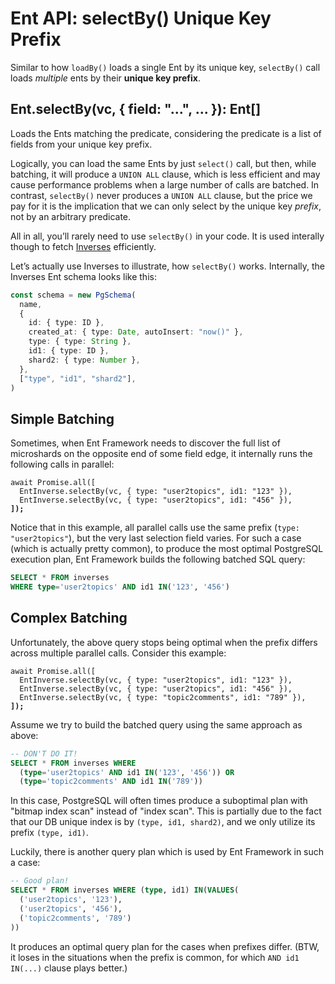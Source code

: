 # Ent API: selectBy() Unique Key Prefix

Similar to how `loadBy()` loads a single Ent by its unique key, `selectBy()` call loads _multiple_ ents by their **unique key prefix**.

## Ent.selectBy(vc, { field: "...", ... }): Ent\[]

Loads the Ents matching the predicate, considering the predicate is a list of fields from your unique key prefix.

Logically, you can load the same Ents by just `select()` call, but then, while batching, it will produce a `UNION ALL` clause, which is less efficient and may cause performance problems when a large number of calls are batched. In contrast, `selectBy()` never produces a `UNION ALL` clause, but the price we pay for it is the implication that we can only select by the unique key _prefix_, not by an arbitrary predicate.

All in all, you’ll rarely need to use `selectBy()` in your code. It is used interally though to fetch [Inverses](../architecture/ent-framework-metas-tao-entgo.md#no-explicit-assocs) efficiently.&#x20;

Let’s actually use Inverses to illustrate, how `selectBy()` works. Internally, the Inverses Ent schema looks like this:

```typescript
const schema = new PgSchema(
  name,
  {
    id: { type: ID },
    created_at: { type: Date, autoInsert: "now()" },
    type: { type: String },
    id1: { type: ID },
    shard2: { type: Number },
  },
  ["type", "id1", "shard2"],
)
```

## Simple Batching

Sometimes, when Ent Framework needs to discover the full list of microshards on the opposite end of some field edge, it internally runs the following calls in parallel:

<pre class="language-typescript"><code class="lang-typescript">await Promise.all([
  EntInverse.selectBy(vc, { type: "user2topics", id1: "123" }),
  EntInverse.selectBy(vc, { type: "user2topics", id1: "456" }),
<strong>]);
</strong></code></pre>

Notice that in this example, all parallel calls use the same prefix (`type: "user2topics"`), but the very last selection field varies. For such a case (which is actually pretty common), to produce the most optimal PostgreSQL execution plan, Ent Framework builds the following batched SQL query:

```sql
SELECT * FROM inverses
WHERE type='user2topics' AND id1 IN('123', '456')
```

## Complex Batching

Unfortunately, the above query stops being optimal when the prefix differs across multiple parallel calls. Consider this example:

<pre class="language-typescript"><code class="lang-typescript">await Promise.all([
  EntInverse.selectBy(vc, { type: "user2topics", id1: "123" }),
  EntInverse.selectBy(vc, { type: "user2topics", id1: "456" }),
  EntInverse.selectBy(vc, { type: "topic2comments", id1: "789" }),
<strong>]);  
</strong></code></pre>

Assume we try to build the batched query using the same approach as above:

```sql
-- DON'T DO IT!
SELECT * FROM inverses WHERE
  (type='user2topics' AND id1 IN('123', '456')) OR
  (type='topic2comments' AND id1 IN('789'))
```

In this case, PostgreSQL will often times produce a suboptimal plan with "bitmap index scan" instead of "index scan". This is partially due to the fact that our DB unique index is by `(type, id1, shard2)`, and we only utilize its prefix `(type, id1)`.

Luckily, there is another query plan which is used by Ent Framework in such a case:

```sql
-- Good plan!
SELECT * FROM inverses WHERE (type, id1) IN(VALUES(
  ('user2topics', '123'),
  ('user2topics', '456'),
  ('topic2comments', '789')
))
```

It produces an optimal query plan for the cases when prefixes differ. (BTW, it loses in the situations when the prefix is common, for which `AND id1 IN(...)` clause plays better.)
